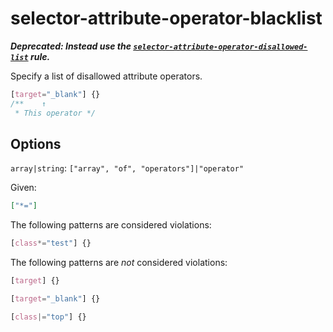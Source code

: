 # selector-attribute-operator-blacklist

**_Deprecated: Instead use the [`selector-attribute-operator-disallowed-list`](../selector-attribute-operator-disallowed-list/README.md) rule._**

Specify a list of disallowed attribute operators.

<!-- prettier-ignore -->
```css
[target="_blank"] {}
/**    ↑
 * This operator */
```

## Options

`array|string`: `["array", "of", "operators"]|"operator"`

Given:

```json
["*="]
```

The following patterns are considered violations:

<!-- prettier-ignore -->
```css
[class*="test"] {}
```

The following patterns are _not_ considered violations:

<!-- prettier-ignore -->
```css
[target] {}
```

<!-- prettier-ignore -->
```css
[target="_blank"] {}
```

<!-- prettier-ignore -->
```css
[class|="top"] {}
```
